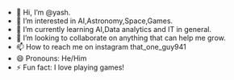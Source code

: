 - 👋 Hi, I’m @yash.
- 👀 I’m interested in AI,Astronomy,Space,Games.
- 🌱 I’m currently learning AI,Data analytics and IT in general.
- 💞️ I’m looking to collaborate on anything that can help me grow.
- 📫 How to reach me on instagram that_one_guy941
- 😄 Pronouns: He/Him
- ⚡ Fun fact: I love playing games!

<!---
thatoneguy-941/thatoneguy-941 is a ✨ special ✨ repository because its `README.md` (this file) appears on your GitHub profile.
You can click the Preview link to take a look at your changes.
--->
